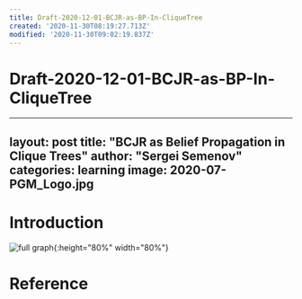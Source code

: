 ```yaml
---
title: Draft-2020-12-01-BCJR-as-BP-In-CliqueTree
created: '2020-11-30T08:19:27.713Z'
modified: '2020-11-30T09:02:19.837Z'
---
```


# Draft-2020-12-01-BCJR-as-BP-In-CliqueTree

---
layout: post
title: "BCJR as Belief Propagation in Clique Trees"
author: "Sergei Semenov"
categories: learning
image: 2020-07-PGM_Logo.jpg
---

# Introduction
![full graph](https://simonrus.github.io/about/assets/img/2020-12_BCJR_Trellis.svg "Graph"){:height="80%" width="80%"}


# 
# Reference





